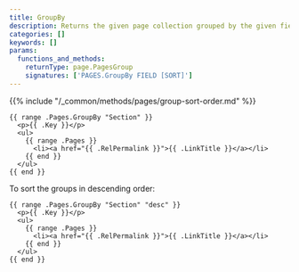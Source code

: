 ```yaml
---
title: GroupBy
description: Returns the given page collection grouped by the given field in ascending order.
categories: []
keywords: []
params:
  functions_and_methods:
    returnType: page.PagesGroup
    signatures: ['PAGES.GroupBy FIELD [SORT]']
---
```


{{% include "/_common/methods/pages/group-sort-order.md" %}}

```go-html-template
{{ range .Pages.GroupBy "Section" }}
  <p>{{ .Key }}</p>
  <ul>
    {{ range .Pages }}
      <li><a href="{{ .RelPermalink }}">{{ .LinkTitle }}</a></li>
    {{ end }}
  </ul>
{{ end }}
```

To sort the groups in descending order:

```go-html-template
{{ range .Pages.GroupBy "Section" "desc" }}
  <p>{{ .Key }}</p>
  <ul>
    {{ range .Pages }}
      <li><a href="{{ .RelPermalink }}">{{ .LinkTitle }}</a></li>
    {{ end }}
  </ul>
{{ end }}
```
